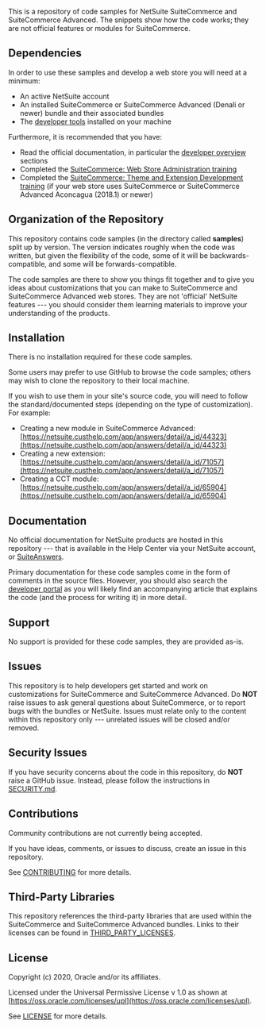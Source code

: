 This is a repository of code samples for NetSuite SuiteCommerce and SuiteCommerce Advanced. The snippets show how the code works; they are not official features or modules for SuiteCommerce.

## Dependencies

In order to use these samples and develop a web store you will need at a minimum:
* An active NetSuite account
* An installed SuiteCommerce or SuiteCommerce Advanced (Denali or newer) bundle and their associated bundles
* The [developer tools](https://system.netsuite.com/app/help/helpcenter.nl?fid=preface_1519250632.html) installed on your machine

Furthermore, it is recommended that you have:
* Read the official documentation, in particular the [developer overview](http://system.netsuite.com/app/help/helpcenter.nl?fid=chapter_N2655313.html) sections
* Completed the [SuiteCommerce: Web Store Administration training](https://www.netsuite.com/portal/services/training/suite-training/description-web-store-administration.shtml)
* Completed the [SuiteCommerce: Theme and Extension Development training](https://www.netsuite.com/portal/services/training/suite-training/description-suitecommerce-theme-and-extension-development.shtml) (if your web store uses SuiteCommerce or SuiteCommerce Advanced Aconcagua (2018.1) or newer)

## Organization of the Repository

This repository contains code samples (in the directory called **samples**) split up by version. The version indicates roughly when the code was written, but given the flexibility of the code, some of it will be backwards-compatible, and some will be forwards-compatible.

The code samples are there to show you things fit together and to give you ideas about customizations that you can make to SuiteCommerce and SuiteCommerce Advanced web stores. They are not 'official' NetSuite features --- you should consider them learning materials to improve your understanding of the products.

## Installation

There is no installation required for these code samples.

Some users may prefer to use GitHub to browse the code samples; others may wish to clone the repository to their local machine.

If you wish to use them in your site's source code, you will need to follow the standard/documented steps (depending on the type of customization). For example:

* Creating a new module in SuiteCommerce Advanced: [https://netsuite.custhelp.com/app/answers/detail/a_id/44323](https://netsuite.custhelp.com/app/answers/detail/a_id/44323)
* Creating a new extension: [https://netsuite.custhelp.com/app/answers/detail/a_id/71057](https://netsuite.custhelp.com/app/answers/detail/a_id/71057)
* Creating a CCT module: [https://netsuite.custhelp.com/app/answers/detail/a_id/65904](https://netsuite.custhelp.com/app/answers/detail/a_id/65904)

## Documentation

No official documentation for NetSuite products are hosted in this repository --- that is available in the Help Center via your NetSuite account, or [SuiteAnswers](https://netsuite.custhelp.com/app/home).

Primary documentation for these code samples come in the form of comments in the source files. However, you should also search the [developer portal](https://developers.suitecommerce.com) as you will likely find an accompanying article that explains the code (and the process for writing it) in more detail.

## Support

No support is provided for these code samples, they are provided as-is.

## Issues

This repository is to help developers get started and work on customizations for SuiteCommerce and SuiteCommerce Advanced. Do **NOT** raise issues to ask general questions about SuiteCommerce, or to report bugs with the bundles or NetSuite. Issues must relate only to the content within this repository only --- unrelated issues will be closed and/or removed.

## Security Issues

If you have security concerns about the code in this repository, do **NOT** raise a GitHub issue. Instead, please follow the instructions in [SECURITY.md](SECURITY.md).

## Contributions

Community contributions are not currently being accepted.

If you have ideas, comments, or issues to discuss, create an issue in this repository.

See [CONTRIBUTING](CONTRIBUTING.md) for more details.

## Third-Party Libraries

This repository references the third-party libraries that are used within the SuiteCommerce and SuiteCommerce Advanced bundles. Links to their licenses can be found in [THIRD_PARTY_LICENSES](THIRD_PARTY_LICENSES.txt).

## License

Copyright (c) 2020, Oracle and/or its affiliates.

Licensed under the Universal Permissive License v 1.0 as shown at [https://oss.oracle.com/licenses/upl](https://oss.oracle.com/licenses/upl).

See [LICENSE](LICENSE.txt) for more details.